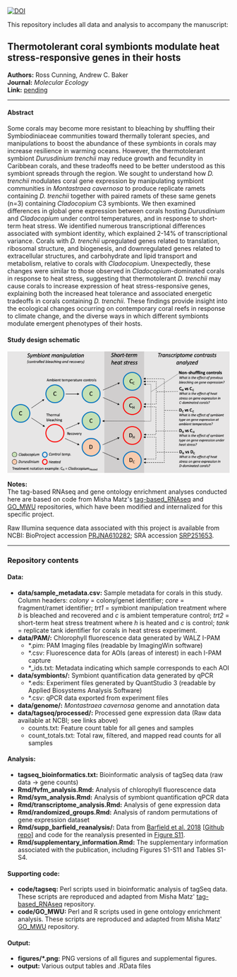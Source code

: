 [![DOI](https://zenodo.org/badge/182449694.svg)](https://zenodo.org/badge/latestdoi/182449694)

This repository includes all data and analysis to accompany the manuscript:

## Thermotolerant coral symbionts modulate heat stress-responsive genes in their hosts  

**Authors:** Ross Cunning, Andrew C. Baker  
**Journal:** *Molecular Ecology*  
**Link:** [pending]()

-----

#### Abstract  
Some corals may become more resistant to bleaching by shuffling their Symbiodiniaceae communities toward thermally tolerant species, and manipulations to boost the abundance of these symbionts in corals may increase resilience in warming oceans. However, the thermotolerant symbiont *Durusdinium trenchii* may reduce growth and fecundity in Caribbean corals, and these tradeoffs need to be better understood as this symbiont spreads through the region. We sought to understand how *D. trenchii* modulates coral gene expression by manipulating symbiont communities in *Montastraea cavernosa* to produce replicate ramets containing *D. trenchii* together with paired ramets of these same genets (n=3) containing *Cladocopium* C3 symbionts. We then examined differences in global gene expression between corals hosting *Durusdinium* and *Cladocopium* under control temperatures, and in response to short-term heat stress. We identified numerous transcriptional differences associated with symbiont identity, which explained 2-14% of transcriptional variance. Corals with *D. trenchii* upregulated genes related to translation, ribosomal structure, and biogenesis, and downregulated genes related to extracellular structures, and carbohydrate and lipid transport and metabolism, relative to corals with *Cladocopium*. Unexpectedly, these changes were similar to those observed in *Cladocopium*-dominated corals in response to heat stress, suggesting that thermotolerant *D. trenchii* may cause corals to increase expression of heat stress-responsive genes, explaining both the increased heat tolerance and associated energetic tradeoffs in corals containing *D. trenchii*. These findings provide insight into the ecological changes occurring on contemporary coral reefs in response to climate change, and the diverse ways in which different symbionts modulate emergent phenotypes of their hosts.

#### Study design schematic  
![](figures/FigS1.png)

**Notes:**  
The tag-based RNAseq and gene ontology enrichment analyses conducted here are based on code from Misha Matz's [tag-based_RNAseq](http://github.com/z0on/tag-based_RNAseq) and [GO_MWU](http://github.com/z0on/GO_MWU) repositories, which have been modified and internalized for this specific project.

Raw Illumina sequence data associated with this project is available from NCBI: BioProject accession [PRJNA610282](https://www.ncbi.nlm.nih.gov/sra/PRJNA610282); SRA accession [SRP251653](https://www.ncbi.nlm.nih.gov/Traces/study/?acc=SRP251653).

-----

### Repository contents
#### Data:
* **data/sample_metadata.csv:** Sample metadata for corals in this study. Column headers: *colony* = colony/genet identifier; *core* = fragment/ramet identifier; *trt1* = symbiont manipulation treatment where *b* is bleached and recovered and *c* is ambient temperature control; *trt2* = short-term heat stress treatment where *h* is heated and *c* is control; *tank* = replicate tank identifier for corals in heat stress experiment.
* **data/PAM/:** Chlorophyll fluorescence data generated by WALZ I-PAM
  * \*.pim: PAM Imaging files (readable by ImagingWin software)
  * \*.csv: Fluorescence data for AOIs (areas of interest) in each I-PAM capture
  * \*_ids.txt: Metadata indicating which sample corresponds to each AOI
* **data/symbionts/:** Symbiont quantification data generated by qPCR
  * \*.eds: Experiment files generated by QuantStudio 3 (readable by Applied Biosystems Analysis Software)
  * \*.csv: qPCR data exported from experiment files  
* **data/genome/:** *Montastraea cavernosa* genome and annotation data  
* **data/tagseq/processed/:** Processed gene expression data (Raw data available at NCBI; see links above)
  * counts.txt: Feature count table for all genes and samples
  * count_totals.txt: Total raw, filtered, and mapped read counts for all samples

#### Analysis:

* **tagseq_bioinformatics.txt:** Bioinformatic analysis of tagSeq data (raw data -> gene counts)
* **Rmd/fvfm_analysis.Rmd:** Analysis of chlorophyll fluorescence data
* **Rmd/sym_analysis.Rmd:** Analysis of symbiont quantification qPCR data
* **Rmd/transcriptome_analysis.Rmd:** Analysis of gene expression data
* **Rmd/randomized_groups.Rmd:** Analysis of random permutations of gene expression dataset
* **Rmd/supp_barfield_reanalysis/:** Data from [Barfield et al. 2018](https://onlinelibrary.wiley.com/doi/abs/10.1111/mec.14774) [[Github repo](https://github.com/sbarfield/tagSeq-commonGarden)] and code for the reanalysis presented in [Figure S11](figures/FigS11.png).
* **Rmd/supplementary_information.Rmd:** The supplementary information associated with the publication, including Figures S1-S11 and Tables S1-S4.

#### Supporting code:  

  * **code/tagseq:** Perl scripts used in bioinformatic analysis of tagSeq data. These scripts are reproduced and adapted from Misha Matz' [tag-based_RNAseq](http://github.com/z0on/tag-based_RNAseq) repository.
  * **code/GO_MWU:** Perl and R scripts used in gene ontology enrichment analysis. These scripts are reproduced and adapted from Misha Matz' [GO_MWU](http://github.com/z0on/GO_MWU) repository.

#### Output:  

* **figures/\*.png:** PNG versions of all figures and supplemental figures.
* **output:** Various output tables and .RData files



